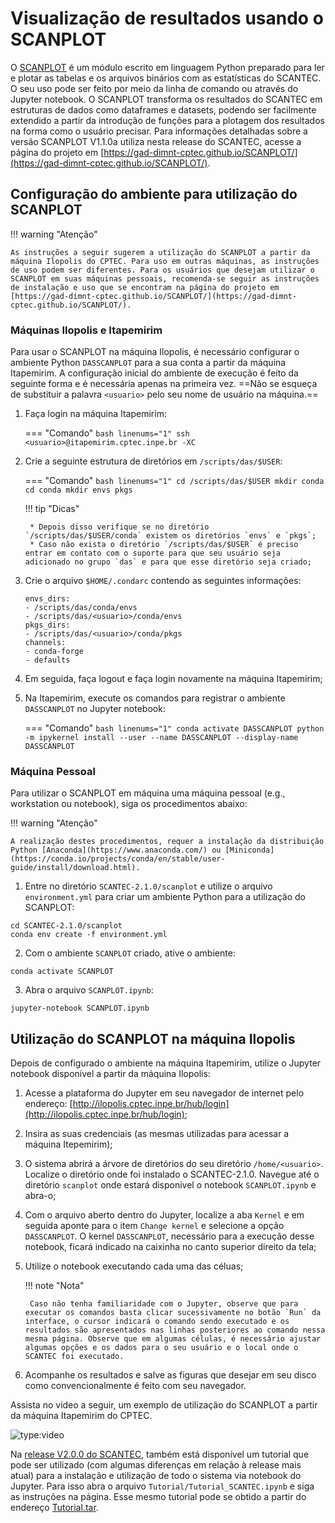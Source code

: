 #  Visualização de resultados usando o SCANPLOT

O [SCANPLOT](https://gad-dimnt-cptec.github.io/SCANPLOT/) é um módulo escrito em linguagem Python preparado para ler e plotar as tabelas e os arquivos binários com as estatísticas do SCANTEC. O seu uso pode ser feito por meio da linha de comando ou através do Jupyter notebook. O SCANPLOT transforma os resultados do SCANTEC em estruturas de dados como dataframes e datasets, podendo ser facilmente extendido a partir da introdução de funções para a plotagem dos resultados na forma como o usuário precisar. Para informações detalhadas sobre a versão SCANPLOT V1.1.0a utiliza nesta release do SCANTEC, acesse a página do projeto em [https://gad-dimnt-cptec.github.io/SCANPLOT/](https://gad-dimnt-cptec.github.io/SCANPLOT/).

##  Configuração do ambiente para utilização do SCANPLOT

!!! warning "Atenção"

    As instruções a seguir sugerem a utilização do SCANPLOT a partir da máquina Ilopolis do CPTEC. Para uso em outras máquinas, as instruções de uso podem ser diferentes. Para os usuários que desejam utilizar o SCANPLOT em suas máquinas pessoais, recomenda-se seguir as instruções de instalação e uso que se encontram na página do projeto em [https://gad-dimnt-cptec.github.io/SCANPLOT/](https://gad-dimnt-cptec.github.io/SCANPLOT/).

### Máquinas Ilopolis e Itapemirim

Para usar o SCANPLOT na máquina Ilopolis, é necessário configurar o ambiente Python `DASSCANPLOT` para a sua conta a partir da máquina Itapemirim. A configuração inicial do ambiente de execução é feito da seguinte forma e é necessária apenas na primeira vez. ==Não se esqueça de substituir a palavra `<usuario>` pelo seu nome de usuário na máquina.==

1. Faça login na máquina Itapemirim:

    === "Comando"
        ```bash linenums="1"
        ssh <usuario>@itapemirim.cptec.inpe.br -XC
        ```

2. Crie a seguinte estrutura de diretórios em `/scripts/das/$USER`:

    === "Comando"
        ```bash linenums="1"
        cd /scripts/das/$USER
        mkdir conda
        cd conda
        mkdir envs pkgs
        ```

    !!! tip "Dicas"
    
        * Depois disso verifique se no diretório `/scripts/das/$USER/conda` existem os diretórios `envs` e `pkgs`;
        * Caso não exista o diretório `/scripts/das/$USER` é preciso entrar em contato com o suporte para que seu usuário seja adicionado no grupo `das` e para que esse diretório seja criado;

3. Crie o arquivo `$HOME/.condarc` contendo as seguintes informações:

    ```
    envs_dirs:
    - /scripts/das/conda/envs
    - /scripts/das/<usuario>/conda/envs
    pkgs_dirs:
    - /scripts/das/<usuario>/conda/pkgs
    channels:
    - conda-forge
    - defaults
    ```

4. Em seguida, faça logout e faça login novamente na máquina Itapemirim;
5. Na Itapemirim, execute os comandos para registrar o ambiente `DASSCANPLOT` no Jupyter notebook:

    === "Comando"
        ```bash linenums="1"
        conda activate DASSCANPLOT
        python -m ipykernel install --user --name DASSCANPLOT --display-name DASSCANPLOT
        ```

### Máquina Pessoal

Para utilizar o SCANPLOT em máquina uma máquina pessoal (e.g., workstation ou notebook), siga os procedimentos abaixo:

!!! warning "Atenção"

    A realização destes procedimentos, requer a instalação da distribuição Python [Anaconda](https://www.anaconda.com/) ou [Miniconda](https://conda.io/projects/conda/en/stable/user-guide/install/download.html).

1. Entre no diretório `SCANTEC-2.1.0/scanplot` e utilize o arquivo `environment.yml` para criar um ambiente Python para a utilização do SCANPLOT:

```
cd SCANTEC-2.1.0/scanplot
conda env create -f environment.yml
```

2. Com o ambiente `SCANPLOT` criado, ative o ambiente:

```
conda activate SCANPLOT
```

3. Abra o arquivo `SCANPLOT.ipynb`:

```
jupyter-notebook SCANPLOT.ipynb
```

## Utilização do SCANPLOT na máquina Ilopolis

Depois de configurado o ambiente na máquina Itapemirim, utilize o Jupyter notebook disponível a partir da máquina Ilopolis:

1. Acesse a plataforma do Jupyter em seu navegador de internet pelo endereço: [http://ilopolis.cptec.inpe.br/hub/login](http://ilopolis.cptec.inpe.br/hub/login);
2. Insira as suas credenciais (as mesmas utilizadas para acessar a máquina Itepemirim);
3. O sistema abrirá a árvore de diretórios do seu diretório `/home/<usuario>`. Localize o diretório onde foi instalado o SCANTEC-2.1.0. Navegue até o diretório `scanplot` onde estará disponivel o notebook `SCANPLOT.ipynb` e abra-o; 
4. Com o arquivo aberto dentro do Jupyter, localize a aba `Kernel` e em seguida aponte para o item `Change kernel` e selecione a opção `DASSCANPLOT`. O kernel `DASSCANPLOT`, necessário para a execução desse notebook, ficará indicado na caixinha no canto superior direito da tela;
5. Utilize o notebook executando cada uma das céluas;

    !!! note "Nota"

        Caso não tenha familiaridade com o Jupyter, observe que para executar os comandos basta clicar sucessivamente no botão `Run` da interface, o cursor indicará o comando sendo executado e os resultados são apresentados nas linhas posteriores ao comando nessa mesma página. Observe que em algumas células, é necessário ajustar algumas opções e os dados para o seu usuário e o local onde o SCANTEC foi executado.

6. Acompanhe os resultados e salve as figuras que desejar em seu disco como convencionalmente é feito com seu navegador.

Assista no video a seguir, um exemplo de utilização do SCANPLOT a partir da máquina Itapemirim do CPTEC.

![type:video](https://youtube.com/embed/HOao_F0-Pi8)

Na [release V2.0.0 do SCANTEC](https://github.com/GAD-DIMNT-CPTEC/SCANTEC/releases/tag/V2.0.0), também está disponível um tutorial que pode ser utilizado (com algumas diferenças em relação à release mais atual) para a instalação e utilização de todo o sistema via notebook do Jupyter. Para isso abra o arquivo `Tutorial/Tutorial_SCANTEC.ipynb` e siga as instruções na página. Esse mesmo tutorial pode se obtido a partir do endereço [Tutorial.tar](https://github.com/GAD-DIMNT-CPTEC/SCANTEC/releases/download/V2.0.0/Tutorial.tar).
